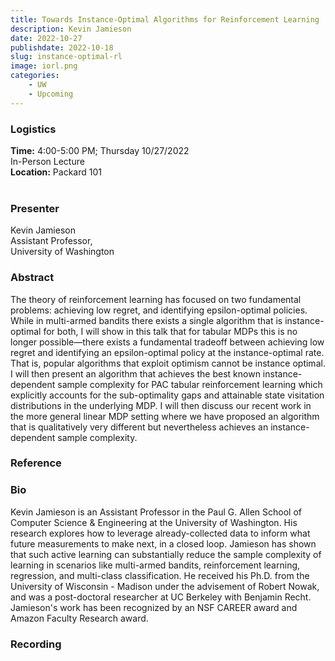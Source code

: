 ```yaml
---
title: Towards Instance-Optimal Algorithms for Reinforcement Learning
description: Kevin Jamieson
date: 2022-10-27
publishdate: 2022-10-18
slug: instance-optimal-rl
image: iorl.png
categories:
    - UW
    - Upcoming
---
```


### Logistics
<p>
    <strong> Time:</strong> 4:00-5:00 PM; Thursday 10/27/2022<br>
    In-Person Lecture <br>
    <strong>Location:</strong> Packard 101<br><br>
</p>

### Presenter
<p>
    Kevin Jamieson<br>
    Assistant Professor,<br>
    University of Washington<br>
</p>

### Abstract
<p>
    The theory of reinforcement learning has focused on two fundamental problems: achieving low regret, and identifying epsilon-optimal policies. While in multi-armed bandits there exists a single algorithm that is instance-optimal for both, I will show in this talk that for tabular MDPs this is no longer possible—there exists a fundamental tradeoff between achieving low regret and identifying an epsilon-optimal policy at the instance-optimal rate. That is, popular algorithms that exploit optimism cannot be instance optimal. I will then present an algorithm that achieves the best known instance-dependent sample complexity for PAC tabular reinforcement learning which explicitly accounts for the sub-optimality gaps and attainable state visitation distributions in the underlying MDP. I will then discuss our recent work in the more general linear MDP setting where we have proposed an algorithm that is qualitatively very different but nevertheless achieves an instance-dependent sample complexity.
</p>

### Reference
<p>
</p>

### Bio
<p>
    Kevin Jamieson is an Assistant Professor in the Paul G. Allen School of Computer Science & Engineering at the University of Washington. His research explores how to leverage already-collected data to inform what future measurements to make next, in a closed loop. Jamieson has shown that such active learning can substantially reduce the sample complexity of learning in scenarios like multi-armed bandits, reinforcement learning, regression, and multi-class classification. He received his Ph.D. from the University of Wisconsin - Madison under the advisement of Robert Nowak, and was a post-doctoral researcher at UC Berkeley with Benjamin Recht. Jamieson's work has been recognized by an NSF CAREER award and Amazon Faculty Research award.
</p>

### Recording
<p>
</p>
